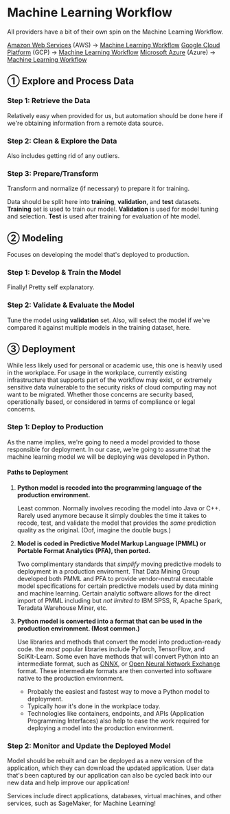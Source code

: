 # Machine Learning Workflow

All providers have a bit of their own spin on the Machine Learning Workflow.

[Amazon Web Services](https://aws.amazon.com/) (AWS) → [Machine Learning Workflow](https://docs.aws.amazon.com/sagemaker/latest/dg/how-it-works-mlconcepts.html)
[Google Cloud Platform](https://cloud.google.com/) (GCP) → [Machine Learning Workflow](https://cloud.google.com/ml-engine/docs/tensorflow/ml-solutions-overview)
[Microsoft Azure](https://azure.microsoft.com/en-us/) (Azure) → [Machine Learning Workflow](https://docs.microsoft.com/en-us/azure/machine-learning/service/overview-what-is-azure-ml)

## ① Explore and Process Data

### Step 1: Retrieve the Data

Relatively easy when provided for us, but automation should be done here if we're obtaining information from a remote data source.

### Step 2: Clean & Explore the Data

Also includes getting rid of any outliers.

### Step 3: Prepare/Transform

Transform and normalize (if necessary) to prepare it for training.

Data should be split here into **training**, **validation**, and **test** datasets. 
	**Training** set is used to train our model. 
	**Validation** is used for model tuning and selection. 
	**Test** is used after training for evaluation of hte model.

## ② Modeling

Focuses on developing the model that's deployed to production.

### Step 1: Develop & Train the Model

Finally! Pretty self explanatory.

### Step 2: Validate & Evaluate the Model

Tune the model using **validation** set. Also, will select the model if we've compared it against multiple models in the training dataset, here.

## ③ Deployment

While less likely used for personal or academic use, this one is heavily used in the workplace. For usage in the workplace, currently existing infrastructure that supports part of the workflow may exist, or extremely sensitive data vulnerable to the security risks of cloud computing may not want to be migrated. Whether those concerns are security based, operationally based, or considered in terms of compliance or legal concerns.

### Step 1: Deploy to Production

As the name implies, we're going to need a model provided to those responsible for deployment. In our case, we're going to assume that the machine learning model we will be deploying was developed in Python.

#### Paths to Deployment

1. **Python model is recoded into the programming language of the production environment.**

   Least common. Normally involves recoding the model into Java or C++. Rarely used anymore because it simply doubles the time it takes to recode, test, and validate the model that provides the *same* prediction quality as the original. (Oof, imagine the double bugs.)

2. **Model is coded in Predictive Model Markup Language (PMML) or Portable Format Analytics (PFA), then ported.**

   Two complimentary standards that *simplify* moving predictive models to deployment in a production enviroment. That Data Mining Group developed both PMML and PFA to provide vendor-neutral executable model specifications for certain predictive models used by data mining and machine learning. Certain analytic software allows for the direct import of PMML including but *not limited to* IBM SPSS, R, Apache Spark, Teradata Warehouse Miner, etc.

3. **Python model is converted into a format that can be used in the production environment. (Most common.)**

   Use libraries and methods that convert the model into production-ready code. the *most* popular libraries include PyTorch, TensorFlow, and SciKit-Learn. Some even have methods that will convert Python into an intermediate format, such as [ONNX](https://onnx.ai/), or [Open Neural Network Exchange](https://onnx.ai/) format. These intermediate formats are then converted into software native to the production environment.

   * Probably the easiest and fastest way to move a Python model to deployment.
   * Typically how it's done in the workplace today.
   * Technologies like containers, endpoints, and APIs (Application Programming Interfaces) also help to ease the work required for deploying a model into the production environment.

### Step 2: Monitor and Update the Deployed Model

Model should be rebuilt and can be deployed as a new version of the application, which they can download the updated application. User data that's been captured by our application can also be cycled back into our new data and help improve our application!

Services include direct applications, databases, virtual machines, and other services, such as SageMaker, for Machine Learning!